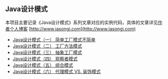 Java设计模式
---

本项目主要记录《Java设计模式》系列文章对应的实例代码，具体的文章详见[作者个人博客](http://www.jasongj.com) [http://www.jasongj.com](http://www.jasongj.com)

- [Java设计模式（一） 简单工厂模式不简单](http://www.jasongj.com/design_pattern/simple_factory/)
- [Java设计模式（二） 工厂方法模式](http://www.jasongj.com/design_pattern/factory_method/)
- [Java设计模式（三） 抽象工厂模式](http://www.jasongj.com/design_pattern/abstract_factory/)
- [Java设计模式（四） 观察者模式 ](http://www.jasongj.com/design_pattern/observer/)
- [Java设计模式（五） 组合模式](http://www.jasongj.com/design_pattern/composite/)
- [Java设计模式（六） 代理模式 VS. 装饰模式](http://www.jasongj.com/design_pattern/proxy_decorator/)

